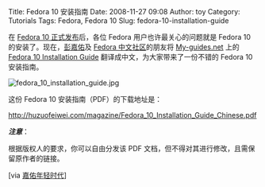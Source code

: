 Title: Fedora 10 安装指南
Date: 2008-11-27 09:08
Author: toy
Category: Tutorials
Tags: Fedora, Fedora 10
Slug: fedora-10-installation-guide

在 [Fedora 10
正式发布](http://linuxtoy.org/archives/fedora-10-final.html)后，各位
Fedora 用户也许最关心的问题就是 Fedora 10
的安装了。现在，[彭嘉佑](http://pengjiayou.com/)及 [Fedora
中文社区](http://bbs.fedora-zh.org/)的朋友将
[My-guides.net](http://www.my-guides.net/) 上的 [Fedora 10 Installation
Guide](http://www.my-guides.net/en/content/view/125/26/)
翻译成中文，为大家带来了一份不错的 Fedora 10 安装指南。

![fedora\_10\_installation\_guide.jpg](http://i.linuxtoy.org/images/2008/11/fedora_10_installation_guide.jpg)

这份 Fedora 10 安装指南（PDF）的下载地址是：

<http://huzuofeiwei.com/magazine/Fedora_10_Installation_Guide_Chinese.pdf>

***注意***：

根据版权人的要求，你可以自由分发该 PDF
文档，但不得对其进行修改，且需保留原作者的链接。

[via
[嘉佑年轻时代](http://pengjiayou.com/blog/fedora-10-installation-guide)]
